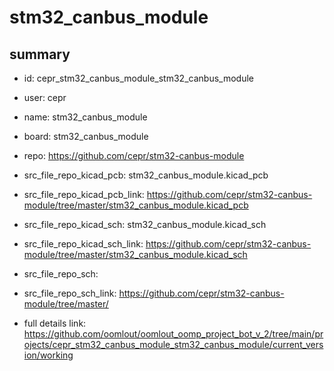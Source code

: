 # stm32_canbus_module
 
## summary 
* id: cepr_stm32_canbus_module_stm32_canbus_module
* user: cepr
* name: stm32_canbus_module
* board: stm32_canbus_module
* repo: https://github.com/cepr/stm32-canbus-module
* src_file_repo_kicad_pcb: stm32_canbus_module.kicad_pcb
* src_file_repo_kicad_pcb_link: https://github.com/cepr/stm32-canbus-module/tree/master/stm32_canbus_module.kicad_pcb
* src_file_repo_kicad_sch: stm32_canbus_module.kicad_sch
* src_file_repo_kicad_sch_link: https://github.com/cepr/stm32-canbus-module/tree/master/stm32_canbus_module.kicad_sch

* src_file_repo_sch: 
* src_file_repo_sch_link: https://github.com/cepr/stm32-canbus-module/tree/master/
* full details link: https://github.com/oomlout/oomlout_oomp_project_bot_v_2/tree/main/projects/cepr_stm32_canbus_module_stm32_canbus_module/current_version/working  






